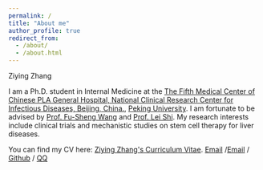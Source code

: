 ```yaml
---
permalink: /
title: "About me"
author_profile: true
redirect_from: 
  - /about/
  - /about.html
---
```

Ziying Zhang

I am a Ph.D. student in Internal Medicine at the [The Fifth Medical Center of Chinese PLA General Hospital, National Clinical Research Center for Infectious Diseases, Beijing, China.](https://www.301hospital-5.mil.cn/), [Peking University](https://www.pku.edu.cn/). I am fortunate to be advised by [Prof. Fu-Sheng Wang]() and [Prof. Lei Shi](). My research interests include clinical trials and mechanistic studies on stem cell therapy for liver diseases.

You can find my CV here: [Ziying Zhang's Curriculum Vitae](../assets/CV2025ZY.pdf).
[Email](mailto:ziying9818@163.com.cn) /[Email](mailto:zhangziying25@stu.pku.edu.cn) / [Github](https://github.com/Ziying98.github.io) / [QQ](../images/2896047f1d75a3b620268a8606c69e41.jpg) 

